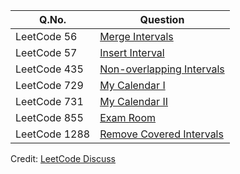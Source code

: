| Q.No. | Question |
| --- | --- |
| LeetCode 56 | [Merge Intervals](https://grid47.xyz/posts/leetcode-56-merge-intervals-solution/) |
| LeetCode 57 | [Insert Interval](https://grid47.xyz/posts/leetcode-57-insert-interval-solution/) |
| LeetCode 435 | [Non-overlapping Intervals](https://grid47.xyz/posts/leetcode-435-non-overlapping-intervals-solution/) |
| LeetCode 729 | [My Calendar I](https://grid47.xyz/posts/leetcode-729-my-calendar-i-solution/) |
| LeetCode 731 | [My Calendar II](https://grid47.xyz/posts/leetcode-731-my-calendar-ii-solution/) |
| LeetCode 855 | [Exam Room](https://grid47.xyz/posts/leetcode-855-exam-room-solution/) |
| LeetCode 1288 | [Remove Covered Intervals](https://grid47.xyz/posts/leetcode-1288-remove-covered-intervals-solution/) |

Credit: [LeetCode Discuss](https://leetcode.com/discuss/general-discussion/990277/complete-list-of-all-interval-related-questions)


